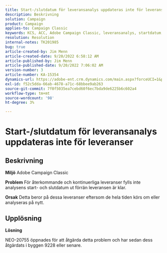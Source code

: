 ```yaml
---
title: Start-/slutdatum för leveransanalys uppdateras inte för leveranser
description: Beskrivning
solution: Campaign
product: Campaign
applies-to: Campaign Classic
keywords: KCS, ACC, Adobe Campaign Classic, leveransanalys, startdatum, slutdatum, uppdateras inte korrekt, återkommande leveranser, kontinuerliga leveranser, NEO-20755
resolution: Resolution
internal-notes: TK201985
bug: true
article-created-by: Jim Menn
article-created-date: 9/20/2022 6:58:12 AM
article-published-by: Jim Menn
article-published-date: 9/20/2022 7:06:02 AM
version-number: 3
article-number: KA-15354
dynamics-url: https://adobe-ent.crm.dynamics.com/main.aspx?forceUCI=1&pagetype=entityrecord&etn=knowledgearticle&id=cc2bdd93-b138-ed11-9db1-0022480866ad
exl-id: f52c5dda-66ab-4678-a71c-68bbee9ab263
source-git-commit: 7f0f5035ea7cebd60f6ec7bda9de6225b6c602a4
workflow-type: tm+mt
source-wordcount: '98'
ht-degree: 3%

---
```


# Start-/slutdatum för leveransanalys uppdateras inte för leveranser

## Beskrivning


<b>Miljö</b>
Adobe Campaign Classic

<b>Problem</b>
För återkommande och kontinuerliga leveranser fylls inte analysens start- och slutdatum ut förrän leveransen är klar.

<b>Orsak</b>
Detta beror på dessa leveranser eftersom de hela tiden körs om eller analyseras på nytt.


## Upplösning


<b>Lösning</b>

NEO-20755 öppnades för att åtgärda detta problem och har sedan dess åtgärdats i byggen 9228 eller senare.
